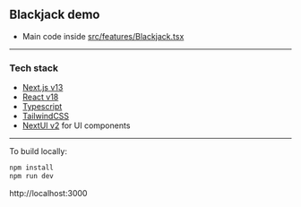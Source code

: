 ## Blackjack demo

- Main code inside [src/features/Blackjack.tsx](src/features/Blackjack.tsx)

---

### Tech stack

- [Next.js v13](https://nextjs.org)
- [React v18](https://reactjs.org)
- [Typescript](https://www.typescriptlang.org)
- [TailwindCSS](https://tailwindcss.com/)
- [NextUI v2](https://nextui.org) for UI components

---

To build locally:

```sh
npm install
npm run dev
```

http://localhost:3000
